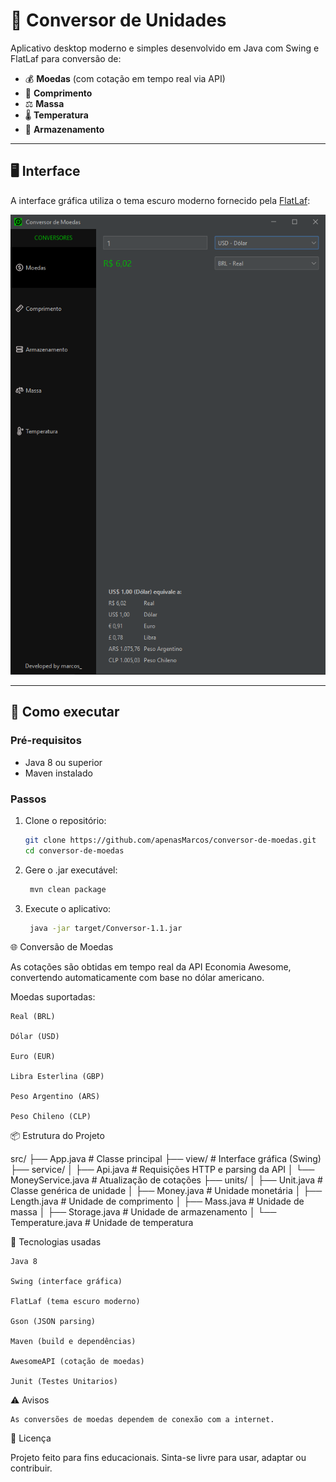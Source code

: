 # 💱 Conversor de Unidades

Aplicativo desktop moderno e simples desenvolvido em Java com Swing e FlatLaf para conversão de:

- 💰 **Moedas** (com cotação em tempo real via API)
- 📏 **Comprimento**
- ⚖️ **Massa**
- 🌡️ **Temperatura**
- 💾 **Armazenamento**

---

## 🖥️ Interface

A interface gráfica utiliza o tema escuro moderno fornecido pela [FlatLaf](https://www.formdev.com/flatlaf/):


<img src="/src/main/resources/images/app.png" alt="Interface do aplicativo" width="600"/>

---

## 🚀 Como executar

### Pré-requisitos
- Java 8 ou superior
- Maven instalado

### Passos

1. Clone o repositório:
   ```bash
   git clone https://github.com/apenasMarcos/conversor-de-moedas.git
   cd conversor-de-moedas

2. Gere o .jar executável:
   ```bash
    mvn clean package

3. Execute o aplicativo:
   ```bash
    java -jar target/Conversor-1.1.jar

🌐 Conversão de Moedas

As cotações são obtidas em tempo real da API Economia Awesome, convertendo automaticamente com base no dólar americano.

Moedas suportadas:

    Real (BRL)

    Dólar (USD)

    Euro (EUR)

    Libra Esterlina (GBP)

    Peso Argentino (ARS)

    Peso Chileno (CLP)

📦 Estrutura do Projeto

src/
├── App.java                    # Classe principal
├── view/                       # Interface gráfica (Swing)
├── service/
│   ├── Api.java                # Requisições HTTP e parsing da API
│   └── MoneyService.java       # Atualização de cotações
├── units/
│   ├── Unit.java               # Classe genérica de unidade
│   ├── Money.java              # Unidade monetária
│   ├── Length.java             # Unidade de comprimento
│   ├── Mass.java               # Unidade de massa
│   ├── Storage.java            # Unidade de armazenamento
│   └── Temperature.java        # Unidade de temperatura

🧠 Tecnologias usadas

    Java 8

    Swing (interface gráfica)

    FlatLaf (tema escuro moderno)

    Gson (JSON parsing)

    Maven (build e dependências)

    AwesomeAPI (cotação de moedas)

    Junit (Testes Unitarios)

⚠️ Avisos

    As conversões de moedas dependem de conexão com a internet.

📜 Licença

Projeto feito para fins educacionais. Sinta-se livre para usar, adaptar ou contribuir.